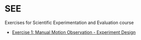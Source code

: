 # SEE
Exercises for Scientific Experimentation and Evaluation course

+ [Exercise 1: Manual Motion Observation - Experiment Design](20180419/SEEHomework_AbhishekPadalkar_MaxMensing_PranjalDhole_20180419.pdf)
